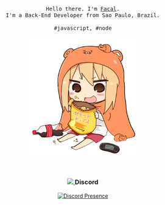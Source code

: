 <p align="center">
  <br>
  <br>
  <br>
  <samp>Hello there. I'm <a href="https://github.com/facalz">Facal</a>.<br> I'm a Back-End Developer from Sao Paulo, Brazil.<br><br>#javascript, #node</samp>
  <br>
  <br>
  <a href="#">
    <img src="https://github.com/facalz/facalz/blob/main/picture.png" target="#" width="300"/>
  </a>
  <br>
  <br>
  <br>
  <h3 align="center">
    <a href="#">
      <img src="https://discord.com/assets/3437c10597c1526c3dbd98c737c2bcae.svg" width="22"/>
    </a>Discord
</h3>
  <p align="center">
   <a href="#" rel="nofollow">
      <img src="https://lanyard-profile-readme.vercel.app/api/506850276863508491?idleMessage=Offline..." alt="Discord Presence" align="center">
   </a>
</p>
</p>
